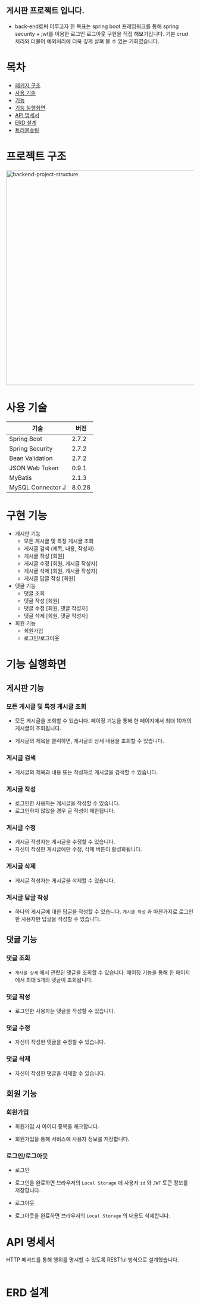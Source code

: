 ## 게시판 프로젝트 입니다.

- back-end로써 이루고자 한 목표는
spring boot 프레임워크를 통해 spring security + jwt를 이용한 로그인 로그아웃 구현을 직접 해보기입니다.
기본 crud 처리와 더불어 예외처리에 더욱 깊게 살펴 볼 수 있는 기회였습니다.

# 목차
* [패키지 구조](#-프로젝트-구조)
* [사용 기술](#-사용-기술)
* [기능](#-구현-기능)
* [기능 실행화면](#-기능-실행화면)
* [API 명세서](#-API-명세서)
* [ERD 설계](#-ERD-설계)
* [트러블슈팅](#-트러블슈팅)


# 프로젝트 구조
<img width="575" alt="backend-project-structure" src="">


# 사용 기술
|기술|버전|
|----|----|
|Spring Boot|2.7.2|
|Spring Security|2.7.2|
|Bean Validation|2.7.2|
|JSON Web Token|0.9.1|
|MyBatis|2.1.3|
|MySQL Connector J|8.0.28|


# 구현 기능
* 게시판 기능
  * 모든 게시글 및 특정 게시글 조회
  * 게시글 검색 (제목, 내용, 작성자)
  * 게시글 작성 [회원]
  * 게시글 수정 [회원, 게시글 작성자]
  * 게시글 삭제 [회원, 게시글 작성자]
  * 게시글 답글 작성 [회원]
* 댓글 기능
  * 댓글 조회
  * 댓글 작성 [회원]
  * 댓글 수정 [회원, 댓글 작성자]
  * 댓글 삭제 [회원, 댓글 작성자]
* 회원 기능
  * 회원가입
  * 로그인/로그아웃
  

# 기능 실행화면

## 게시판 기능
### 모든 게시글 및 특정 게시글 조회
* 모든 게시글을 조회할 수 있습니다. 페이징 기능을 통해 한 페이지에서 최대 10개의 게시글이 조회됩니다.

* 게시글의 제목을 클릭하면, 게시글의 상세 내용을 조회할 수 있습니다.

### 게시글 검색
* 게시글의 제목과 내용 또는 작성자로 게시글을 검색할 수 있습니다.

### 게시글 작성
* 로그인한 사용자는 게시글을 작성할 수 있습니다.
* 로그인하지 않았을 경우 글 작성이 제한됩니다.

### 게시글 수정
* 게시글 작성자는 게시글을 수정할 수 있습니다. 
* 자신이 작성한 게시글에만 수정, 삭제 버튼이 활성화됩니다.

### 게시글 삭제
* 게시글 작성자는 게시글을 삭제할 수 있습니다.

### 게시글 답글 작성
* 하나의 게시글에 대한 답글을 작성할 수 있습니다. `게시글 작성` 과 마찬가지로 로그인한 사용자만 답글을 작성할 수 있습니다.

## 댓글 기능
### 댓글 조회
* `게시글 상세` 에서 관련된 댓글을 조회할 수 있습니다. 페이징 기능을 통해 한 페이지에서 최대 5개의 댓글이 조회됩니다.

### 댓글 작성
* 로그인한 사용자는 댓글을 작성할 수 있습니다.

### 댓글 수정
* 자신이 작성한 댓글을 수정할 수 있습니다.

### 댓글 삭제
* 자신이 작성한 댓글을 삭제할 수 있습니다.

## 회원 기능
### 회원가입
* 회원가입 시 아이디 중복을 체크합니다.

* 회원가입을 통해 서비스에 사용자 정보를 저장합니다.

### 로그인/로그아웃
* 로그인
* 로그인을 완료하면 브라우저의 `Local Storage` 에 사용자 `id` 와 `JWT` 토큰 정보를 저장합니다.

* 로그아웃
* 로그아웃을 완료하면 브라우저의 `Local Storage` 의 내용도 삭제합니다.
  
# API 명세서
HTTP 메서드를 통해 행위를 명시할 수 있도록 RESTful 방식으로 설계했습니다. <br/><br/>

# ERD 설계
